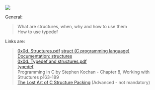[![](/50af78a28a081e809856d4cdbde2d7ca9d4aa93d.jpg)](https://s3.amazonaws.com/alx-intranet.hbtn.io/uploads/medias/2021/3/50af78a28a081e809856d4cdbde2d7ca9d4aa93d.jpg?X-Amz-Algorithm=AWS4-HMAC-SHA256&X-Amz-Credential=AKIARDDGGGOUSBVO6H7D%2F20221011%2Fus-east-1%2Fs3%2Faws4_request&X-Amz-Date=20221011T143903Z&X-Amz-Expires=86400&X-Amz-SignedHeaders=host&X-Amz-Signature=0e7213c6e303f6448f1813ea92fdfb5436eb089b708c5b06cbe26b5436959824/ "Title")
      
General:   
> What are structures, when, why and how to use them   
> How to use typedef  
   
Links are:  
> [0x0d. Structures.pdf][1] 
> [struct (C programming language)][2]   
> [Documentation: structures][3]   
> [0x0d. Typedef and structures.pdf][4]   
> [typedef][5]   
> Programming in C by Stephen Kochan - Chapter 8, Working with Structures p163-189   
> [The Lost Art of C Structure Packing][6] \(Advanced - not mandatory\)   

[1]: https://alx-intranet.hbtn.io/rltoken/giS4eNQT2BQ9RLK0PMhgJQ
[2]: https://alx-intranet.hbtn.io/rltoken/MinJEDOHpeZs31qaXU8v1w
[3]: https://alx-intranet.hbtn.io/rltoken/GiGFlaP5uUxeWLwfzdH15w
[4]: https://alx-intranet.hbtn.io/rltoken/TGQ3RopVP7CjUTzF-XDXUw
[5]: https://alx-intranet.hbtn.io/rltoken/aqqM2t7PLG5cyHaKwm5nBg
[6]: https://alx-intranet.hbtn.io/rltoken/emb4ohNT7XKi8Peep5lyeA
